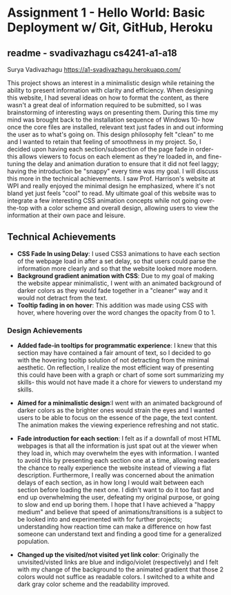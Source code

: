 Assignment 1 - Hello World: Basic Deployment w/ Git, GitHub, Heroku  
===
readme - svadivazhagu cs4241-a1-a18
---

Surya Vadivazhagu
https://a1-svadivazhagu.herokuapp.com/

This project shows an interest in a minimalistic design while retaining the
ability to present information with clarity and efficiency. When designing this
website, I had several ideas on how to format the content, as there wasn't a
great deal of information required to be submitted, so I was brainstorming of
interesting ways on presenting them. During this time my mind was brought back
to the installation sequence of Windows 10- how once the core files are installed,
relevant text just fades in and out informing the user as to what's going on.
This design philosophy felt "clean" to me and I wanted to retain that feeling of
smoothness in my project. So, I decided upon having each section/subsection of
the page fade in order- this allows viewers to focus on each element as they're
loaded in, and fine-tuning the delay and animation duration to ensure that it did
not feel laggy; having the introduction be "snappy" every time was my goal. I will
discuss this more in the technical achievements. I saw Prof. Harrison's website
at WPI and really enjoyed the minimal design he emphasized, where it's not bland
yet just feels "cool" to read. My ultimate goal of this website was to integrate
a few interesting CSS animation concepts while not going over-the-top with a
color scheme and overall design, allowing users to view the information at their
own pace and leisure.   

## Technical Achievements
- **CSS Fade In using Delay**: I used CSS3 animations to have each section of
the webpage load in after a set delay, so that users could parse the information
more clearly and so that the website looked more modern.
- **Background gradient animation with CSS**: Due to my goal of making the website
appear minimalistic, I went with an animated background of darker colors as they
would fade together in a "cleaner" way and it would not detract from the text.
- **Tooltip fading in on hover**: This addition was made using CSS with hover,
where hovering over the word changes the opacity from 0 to 1.

### Design Achievements
- **Added fade-in tooltips for programmatic experience**: I knew that this section
may have contained a fair amount of text, so I decided to go with the hovering
tooltip solution of not detracting from the minimal aesthetic. On reflection,
I realize the most efficient way of presenting this could have been with
a graph or chart of some sort summarizing my skills- this would not have
made it a chore for viewers to understand my skills.
- **Aimed for a minimalistic design**:I went with an animated background of darker colors as
the brighter ones would strain the eyes and I wanted users to be able to focus
on the essence of the page, the text content. The animation makes the
viewing experience refreshing and not static.
- **Fade introduction for each section**: I felt as if a downfall of most
HTML webpages is that all the information is just spat out at the viewer
when they load in, which may overwhelm the eyes with information. I wanted
to avoid this by presenting each section one at a time, allowing readers the
chance to really experience the website instead of viewing a flat description.
Furthermore, I really was concerned about the animation delays of each section,
as in how long I would wait between each section before loading the next one.
I didn't want to do it too fast and end up overwhelming the user, defeating my
original purpose, or going to slow and end up boring them. I hope that I have
achieved  a "happy medium" and believe that speed of animations/transitions
is a subject to be looked into and experimented with for further projects;
understanding how reaction time can make a difference on how fast someone
can understand text and finding a good time for a generalized population.

- **Changed up the visited/not visited yet link color**: Originally the
unvisited/visted links are blue and indigo/violet (respectively) and I felt
with my change of the background to the animated gradient that those 2 colors
would not suffice as readable colors. I switched to a white and dark gray
color scheme and the readability improved.
